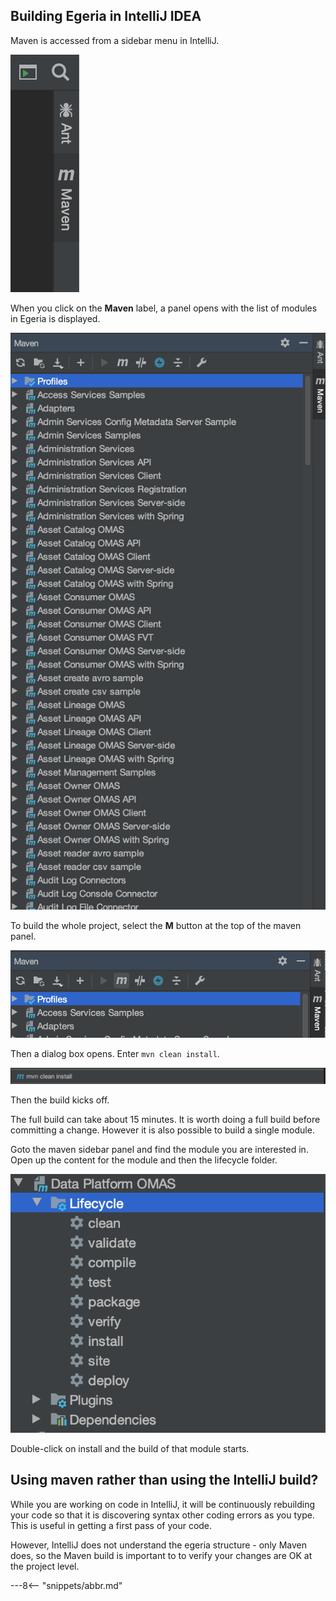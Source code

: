 <!-- SPDX-License-Identifier: CC-BY-4.0 -->
<!-- Copyright Contributors to the ODPi Egeria project 2020. -->

## Building Egeria in IntelliJ IDEA

Maven is accessed from a sidebar menu in IntelliJ.

![Maven Sidebar](intellij-maven-sidebar-menu.png)

When you click on the **Maven** label, a panel opens with
the list of modules in
Egeria is displayed.

![Maven Modules](intellij-maven-modules-list.png)

To build the whole project, select the **M** button at the top of the
maven panel.

![Maven build opens](intellij-run-maven-option.png)

Then a dialog box opens.  Enter `mvn clean install`.

![Maven build command](intellij-run-maven-clean-install.png)

Then the build kicks off.

The full build can take about 15 minutes.  It is worth doing a full build before
committing a change.  However it is also possible to build a single module.

Goto the maven sidebar panel and find the module you are interested in.
Open up the content for the module and then the lifecycle folder.

![Maven module options](intellij-maven-module-lifecycle-values.png)

Double-click on install and the build of that module starts.


## Using maven rather than using the IntelliJ build?

While you are working on code in IntelliJ, it will be continuously rebuilding
your code so that it is discovering syntax other coding errors as you type.
This is useful in getting a first pass of your code.

However, IntelliJ does not understand the egeria structure - only Maven
does, so the Maven build is important to to verify your changes are
OK at the project level.

---8<-- "snippets/abbr.md"

